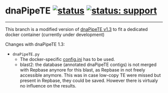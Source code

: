 # dnaPipeTE [![status](https://img.shields.io/badge/status:-v1.3-docker-edition-orange)]() [![status: support](https://img.shields.io/badge/support:-no-red)]()

********************************************************************************************************************
This branch is a modified version of [dnaPipeTE v1.3](https://github.com/clemgoub/dnaPipeTE/tree/master) to fit a dedicated docker container (currently under development)

Changes with dnaPipeTE 1.3:
- `dnaPipeTE.py`
   - The docker-specific [config.ini](https://gitlab.in2p3.fr/stephane.delmotte/dnapipete/-/blob/master/config.ini) has to be used.
   - blast2: the database (annotated dnaPipeTE contigs) is not merged with Repbase anynore for this blast, as Repbase in not freely accessible anymore. This was in case low-copy TE were missed but present in Repbase, they could be saved. However there is virtualy no influence on the results.